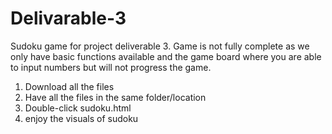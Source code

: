 # Delivarable-3
Sudoku game for project deliverable 3. Game is not fully complete as we only have basic functions available and the game board where you are able to input numbers but will not progress the game.


1. Download all the files
2. Have all the files in the same folder/location
3. Double-click sudoku.html
4. enjoy the visuals of sudoku

